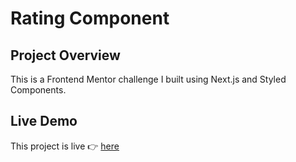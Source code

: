 # Rating Component

## Project Overview
This is a Frontend Mentor challenge I built using Next.js and Styled Components.

## Live Demo
This project is live 👉 [here](https://rating-component-chi.vercel.app/)
